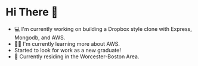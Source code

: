 # Hi There 👋

- 💻 I'm currently working on building a Dropbox style clone with Express, Mongodb, and AWS.
- 👨‍🔬 I'm currently learning more about AWS.
- Started to look for work as a new graduate!
- 🧳 Currently residing in the Worcester-Boston Area.
